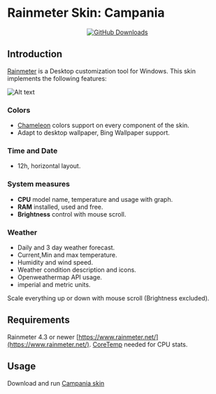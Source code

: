 # Rainmeter Skin: Campania

<p align="center">
   <a href="https://github.com/mpurses/Sonder/releases">
    <img alt="GitHub Downloads" src="https://img.shields.io/github/downloads/CampaniaGuy/Campania-Rainmeter-Skin/total?color=green&logo=github&style=for-the-badge">
  </a>
</p>

## Introduction
[Rainmeter](https://github.com/rainmeter/rainmeter) is a Desktop customization tool for Windows.
This skin implements the following features:

![Alt text](/doc/example4.gif?raw=true "Example Image")

### Colors
- [Chameleon](https://github.com/socks-the-fox/Chameleon) colors support on every component of the skin.
- Adapt to desktop wallpaper, Bing Wallpaper support.

### Time and Date
- 12h, horizontal layout.

### System measures
- **CPU** model name, temperature and usage with graph.
- **RAM** installed, used and free.
- **Brightness** control with mouse scroll.

### Weather
- Daily and 3 day weather forecast.
- Current,Min and max temperature.
- Humidity and wind speed.
- Weather condition description and icons.
- Openweathermap API usage.
- imperial and metric units.

Scale everything up or down with mouse scroll (Brightness excluded).

## Requirements
Rainmeter 4.3 or newer [https://www.rainmeter.net/](https://www.rainmeter.net/).
[CoreTemp](https://www.alcpu.com/CoreTemp/) needed for CPU stats.

## Usage
Download and run [Campania skin](https://github.com/CampaniaGuy/Campania-Rainmeter-Skin/releases)